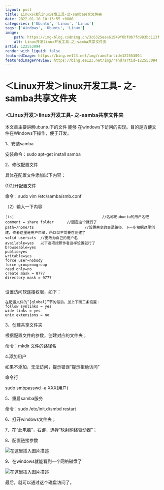 ```yaml
---
layout: post
title: Linux开发linux开发工具-之-samba共享文件夹
date: 2022-01-18 10:13:55 +0800
categories: ['Ubuntu', 'Linux', 'Linux']
tags: ['Windows', 'Ubuntu', 'Linux']
image:
    path: https://img-blog.csdnimg.cn/3c6325eaa61549f0bf0b7fd983bc113f.png?x-oss-process&#61;image/watermark,type_d3F5LXplbmhlaQ,shadow_50,text_Q1NETiBAd2F0ZXJmeHc&#61;,size_20,color_FFFFFF,t_70,g_se,x_16
    alt: Linux开发linux开发工具-之-samba共享文件夹
artid: 122553094
render_with_liquid: false
featuredImage: https://bing.ee123.net/img/rand?artid=122553094
featuredImagePreview: https://bing.ee123.net/img/rand?artid=122553094
---
```


# ＜Linux开发＞linux开发工具- 之-samba共享文件夹

### ＜Linux开发＞linux开发工具- 之-samba共享文件夹

本文章主要讲解ubuntu下的文件 能够 在windows下访问的实现。目的是方便文件在Windows下操作，便于开发。

1、安装samba
  
安装命令：sudo apt-get install samba

2、修改配置文件
  
具体在配置文件添加以下内容：
  
(1)打开配置文件
  
命令：sudo vim /etc/samba/smb.conf
  
（2）输入一下内容

```
[ts]										//名称用ubuntu的用户名吧
comment = share folder		//固定这个就行了
path=/home/ts						//设置共享的目录路径，下一步根据这里创建，作者这里是用户目录，所以就不需要在创建了
valid users=ts  //更改为自己的用户名
available=yes	以下选项按照作者这样设置就行了
browseable=yes
public=yes
writable=yes
force user=nobody
force group=nogroup
read only=no
create mask = 0777
directory mask = 0777


```

设置访问软连接权限，如下：

```
在配置文件的“[global]”节的最后，加上下面三条设置：
follow symlinks = yes
wide links = yes
unix extensions = no

```

3、创建共享文件夹
  
根据配置文件的参数，创建对应的文件夹；
  
命令：mkdir 文件的路径名

4.添加用户
  
如果不添加，无法访问，提示错误“提示拒绝访问”
  
命令行
  
sudo smbpasswd -a XXX(用户)

5、重启samba服务
  
命令：sudo /etc/init.d/smbd restart

6、打开windows文件夹；
  
7、在“此电脑”，右键，选择“映射网络驱动器”；
  
8、配置链接参数
  
![在这里插入图片描述](https://i-blog.csdnimg.cn/blog_migrate/3b5e682625ec59f8e574b4a56030566f.png)
  
9、在windows就能看到一个网络磁盘了
  
![在这里插入图片描述](https://i-blog.csdnimg.cn/blog_migrate/9d7b119b3a0c3e56962c1b628847e559.png)
  
最后，就可以通过这个磁盘访问了。